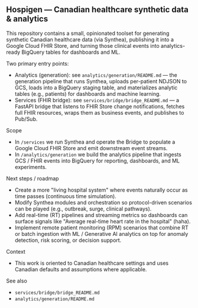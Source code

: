 ## Hospigen — Canadian healthcare synthetic data & analytics

This repository contains a small, opinionated toolset for generating synthetic Canadian healthcare data (via Synthea), publishing it into a Google Cloud FHIR Store, and turning those clinical events into analytics-ready BigQuery tables for dashboards and ML.

Two primary entry points:

- Analytics (generation): see `analytics/generation/README.md` — the generation pipeline that runs Synthea, uploads per-patient NDJSON to GCS, loads into a BigQuery staging table, and materializes analytic tables (e.g., patients) for dashboards and machine learning.
- Services (FHIR bridge): see `services/bridge/bridge_README.md` — a FastAPI bridge that listens to FHIR Store change notifications, fetches full FHIR resources, wraps them as business events, and publishes to Pub/Sub.

Scope
- In `/services` we run Synthea and operate the Bridge to populate a Google Cloud FHIR Store and emit downstream event streams.
- In `/analytics/generation` we build the analytics pipeline that ingests GCS / FHIR events into BigQuery for reporting, dashboards, and ML experiments.

Next steps / roadmap

- Create a more "living hospital system" where events naturally occur as time passes (continuous time simulation).
- Modify Synthea modules and orchestration so protocol-driven scenarios can be played (e.g., outbreak, surge, clinical pathways).
- Add real-time (RT) pipelines and streaming metrics so dashboards can surface signals like "Average real-time heart rate in the hospital" (haha).
- Implement remote patient monitoring (RPM) scenarios that combine RT or batch ingestion with ML / Generative AI analytics on top for anomaly detection, risk scoring, or decision support.

Context
- This work is oriented to Canadian healthcare settings and uses Canadian defaults and assumptions where applicable.

See also
- `services/bridge/bridge_README.md`
- `analytics/generation/README.md`
